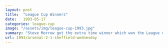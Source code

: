 ```yaml
---
layout: post
title:  "League Cup Winners"
date:   1993-05-17
categories: league-cup
image: "/assets/img/league-cup-1993.jpg"
summary: "Steve Morrow got the extra time winner which won the League cup for Arsenal after coming from behind against Sheffield Wednesday."
url: 1993/arsenal-2-1-sheffield-wednesday
---
```

